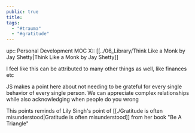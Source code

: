 ```yaml
---
public: true
title: 
tags:
  - "#trauma"
  - "#gratitude"
---
```


up:: Personal Development MOC
X::  [[../06_Library/Think Like a Monk by Jay Shetty|Think Like a Monk by Jay Shetty]]

I feel like this can be attributed to many other things as well, like finances etc

JS makes a point here about not needing to be grateful for every single behavior of every single person. We can appreciate complex relationships while also acknowledging when people do you wrong

This points reminds of Lily Singh's point of [[./Gratitude is often misunderstood|Gratitude is often misunderstood]] from her book "Be A Triangle"